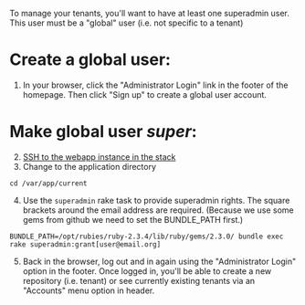 To manage your tenants, you'll want to have at least one superadmin user. This user must be a "global" user (i.e. not specific to a tenant)

# Create a global user:
1. In your browser, click the "Administrator Login" link in the footer of the homepage. Then click "Sign up" to create a global user account.

# Make global user *super*:
2. [SSH to the webapp instance in the stack](https://github.com/samvera-labs/hyku/wiki/SSH-to-AWS-demo-stack)
3. Change to the application directory
```shell
cd /var/app/current
```
4. Use the `superadmin` rake task to provide superadmin rights. The square brackets around the email address are required. (Because we use some gems from github we need to set the BUNDLE_PATH first.)
```shell
BUNDLE_PATH=/opt/rubies/ruby-2.3.4/lib/ruby/gems/2.3.0/ bundle exec rake superadmin:grant[user@email.org]
```
5. Back in the browser, log out and in again using the "Administrator Login" option in the footer. Once logged in, you'll be able to create a new repository (i.e. tenant) or see currently existing tenants via an "Accounts" menu option in header.